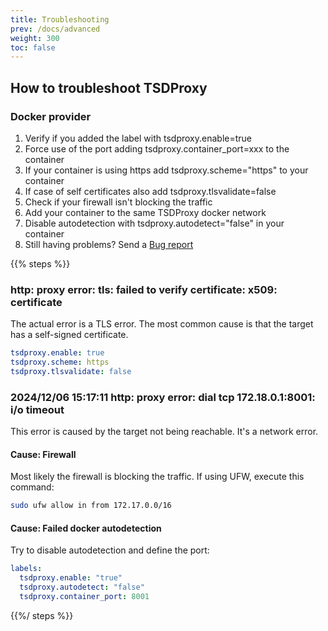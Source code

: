 ```yaml
---
title: Troubleshooting
prev: /docs/advanced
weight: 300
toc: false
---
```


## How to troubleshoot TSDProxy

### Docker provider

1. Verify if you added the label with tsdproxy.enable=true
2. Force use of the port adding tsdproxy.container_port=xxx to the container
3. If your container is using https add tsdproxy.scheme="https" to your container
4. If case of self certificates also add tsdproxy.tlsvalidate=false
5. Check if your firewall isn't blocking the traffic
6. Add your container to the same TSDProxy docker network 
7. Disable autodetection with tsdproxy.autodetect="false" in your container
8. Still having problems? Send a [Bug report](https://github.com/almeidapaulopt/tsdproxy/issues/new/choose)

{{% steps %}}

### http: proxy error: tls: failed to verify certificate: x509: certificate

The actual error is a TLS error. The most common cause is that the target has a
self-signed certificate.

```yaml
tsdproxy.enable: true
tsdproxy.scheme: https
tsdproxy.tlsvalidate: false
```

### 2024/12/06 15:17:11 http: proxy error: dial tcp 172.18.0.1:8001: i/o timeout

This error is caused by the target not being reachable. It's a network error.

#### Cause: Firewall

Most likely the firewall is blocking the traffic. If using UFW, execute this command:

```bash
sudo ufw allow in from 172.17.0.0/16
```

#### Cause: Failed docker autodetection

Try to disable autodetection and define the port:

```yaml
labels:
  tsdproxy.enable: "true"
  tsdproxy.autodetect: "false"
  tsdproxy.container_port: 8001
```

{{%/ steps %}}
